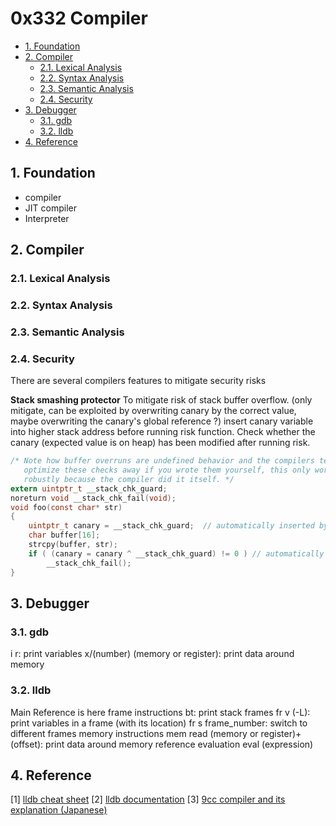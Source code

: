# 0x332 Compiler

- [1. Foundation](#1-foundation)
- [2. Compiler](#2-compiler)
	- [2.1. Lexical Analysis](#21-lexical-analysis)
	- [2.2. Syntax Analysis](#22-syntax-analysis)
	- [2.3. Semantic Analysis](#23-semantic-analysis)
	- [2.4. Security](#24-security)
- [3. Debugger](#3-debugger)
	- [3.1. gdb](#31-gdb)
	- [3.2. lldb](#32-lldb)
- [4. Reference](#4-reference)

## 1. Foundation
- compiler
- JIT compiler
- Interpreter


## 2. Compiler
### 2.1. Lexical Analysis
### 2.2. Syntax Analysis
### 2.3. Semantic Analysis

### 2.4. Security
There are several compilers features to mitigate security risks

**Stack smashing protector**
To mitigate risk of stack buffer overflow.  (only mitigate, can be exploited by overwriting canary by the correct value, maybe overwriting the canary's global reference ?)
insert canary variable into higher stack address before running risk function.
Check whether the canary (expected value is on heap) has been modified after running risk.

``` c
/* Note how buffer overruns are undefined behavior and the compilers tend to
   optimize these checks away if you wrote them yourself, this only works
   robustly because the compiler did it itself. */
extern uintptr_t __stack_chk_guard;
noreturn void __stack_chk_fail(void);
void foo(const char* str)
{
	uintptr_t canary = __stack_chk_guard;  // automatically inserted by compiler
	char buffer[16];
	strcpy(buffer, str);
	if ( (canary = canary ^ __stack_chk_guard) != 0 ) // automatically inserted by compiler
		__stack_chk_fail();
}
```



## 3. Debugger
### 3.1. gdb
i r: print variables
x/(number) (memory or register): print data around memory

### 3.2. lldb
Main Reference is here
frame instructions
bt: print stack frames
fr v (-L): print variables in a frame (with its location)
fr s frame_number: switch to different frames
memory instructions
mem read (memory or register)+(offset): print data around memory
reference
evaluation
eval (expression)

## 4. Reference
[1] [lldb cheat sheet](https://www.nesono.com/sites/default/files/lldb%20cheat%20sheet.pdf)
[2] [lldb documentation](https://lldb.llvm.org/)
[3] [9cc compiler and its explanation (Japanese)](https://www.sigbus.info/compilerbook)